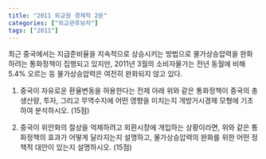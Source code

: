 ```yaml
---
title: "2011 외교원 경제학 2문"
categories: ["외교관후보자"]
tags: ["2011"]
---
```


최근 중국에서는 지급준비율을 지속적으로 상승시키는 방법으로 물가상승압력을 완화하려는 통화정책이 집행되고 있지만, 2011년 3월의 소비자물가는 전년 동월에 비해 5.4% 오르는 등 물가상승압력은 여전히 완화되지 않고 있다.

1) 중국이 자유로운 환율변동을 허용한다는 전제 아래 위와 같은 통화정책이 중국의 총생산량, 투자, 그리고 무역수지에 어떤 영향을 미치는지 개방거시경제 모형에 기초하여 분석하시오. (15점)

2) 중국이 위안화의 절상을 억제하려고 외환시장에 개입하는 상황이라면, 위와 같은 통화정책의 효과가 어떻게 달라지는지 설명하고, 물가상승압력의 완화를 위한 어떤 정책적 대안이 있는지 설명하시오. (15점)
